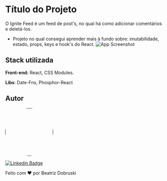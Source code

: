 
# Título do Projeto

O Ignite Feed é um feed de post's, no qual há como adicionar comentários e deletá-los.
- Projeto no qual consegui aprender mais à fundo sobre: imutabilidade, estado, props, keys e hook's do React.
![App Screenshot](https://i.imgur.com/xDdUFrA.png)


## Stack utilizada

**Front-end:** React, CSS Modules.

**Libs**: Date-Fns, Phosphor-React


## Autor


<a href="">
 <img style="border-radius: 100%;" src="https://avatars.githubusercontent.com/u/81274077?s=400&u=1bafa9e459f909563635128442aea04975594633&v=4" width="150px;" alt=""/></a>
 
 <br />



[![Linkedin Badge](https://img.shields.io/badge/-Beatriz-blue?style=flat-square&logo=Linkedin&logoColor=white&link=https://www.linkedin.com/in/beatriz-dobruski-0b43b6191/)](https://www.linkedin.com/in/beatriz-dobruski-0b43b6191/)

Feito com ❤️ por Beatriz Dobruski

